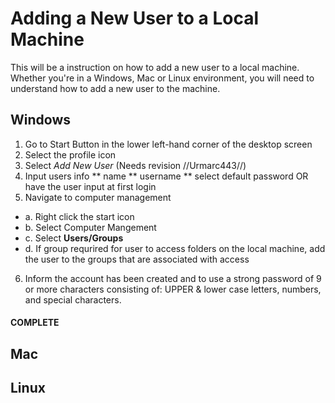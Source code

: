 # Adding a New User to a Local Machine

<p> This will be a instruction on how to add a new user to a local machine. Whether you're in a Windows, Mac or Linux environment, you will need to understand how to add a new user to the machine. </p>

## Windows
1. Go to Start Button in the lower left-hand corner of the desktop screen
2. Select the profile icon
3. Select *Add New User* (Needs revision //Urmarc443//)
4. Input users info
** name
** username
** select default password OR have the user input at first login
5. Navigate to computer management
  * a. Right click the start icon 
  * b. Select Computer Mangement
  * c. Select __Users/Groups__
  * d. If group requrired for user to access folders on the local machine, add the user to the groups that are associated with access
6. Inform the account has been created and to use a strong password of 9 or more characters consisting of: UPPER & lower case letters, numbers, and special characters.
#### COMPLETE

## Mac

## Linux
